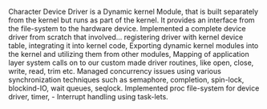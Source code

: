 Character Device Driver is a Dynamic kernel Module, that is built separately from the kernel but runs as
part of the kernel. It provides an interface from the file-system to the hardware device. Implemented a
complete device driver from scratch that involved... registering driver with kernel device table, integrating
it into kernel code, Exporting dynamic kernel modules into the kernel and utilizing them from other
modules, Mapping of application layer system calls on to our custom made driver routines, like open, close,
write, read, trim etc. Managed concurrency issues using various synchronization techniques such as
semaphore, completion, spin-lock, blockind-IO, wait queues, seqlock. Implemented proc file-system for
device driver, timer, - Interrupt handling using task-lets.
